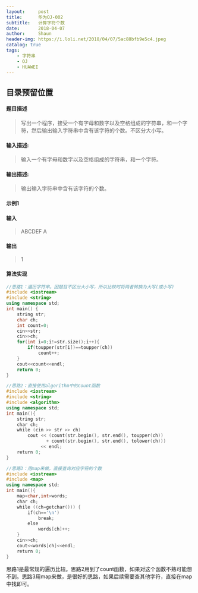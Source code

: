 ```yaml
---
layout:     post
title:      华为OJ-002
subtitle:   计算字符个数
date:       2018-04-07
author:     Shaun
header-img: https://i.loli.net/2018/04/07/5ac88bfb9e5c4.jpeg
catalog: true
tags:
    - 字符串
    - OJ
    - HUAWEI
---
```


## 目录预留位置

#### 题目描述

> 写出一个程序，接受一个有字母和数字以及空格组成的字符串，和一个字符，然后输出输入字符串中含有该字符的个数。不区分大小写。

#### 输入描述:

> 输入一个有字母和数字以及空格组成的字符串，和一个字符。

#### 输出描述:

> 输出输入字符串中含有该字符的个数。

#### 示例1

#### 输入

> ABCDEF A

#### 输出

> 1



#### 算法实现

```C++
//思路1：遍历字符串。因题目不区分大小写，所以比较时将两者转换为大写(或小写)
#include <iostream>
#include <string>
using namespace std;
int main() {
    string str;
    char ch;
    int count=0;
    cin>>str;
    cin>>ch;
    for(int i=0;i!=str.size();i++){
        if(toupper(str[i])==toupper(ch))
            count++;
    }
    cout<<count<<endl;
    return 0;
}
```

```C++
//思路2：直接使用algorithm中的count函数
#include <iostream>
#include <string>
#include <algorithm>
using namespace std;
int main(){
    string str;
    char ch;
    while (cin >> str >> ch)
        cout << (count(str.begin(), str.end(), toupper(ch))
               + count(str.begin(), str.end(), tolower(ch)))
             << endl;
    return 0;
}
```

```C++
//思路3：用map来做，直接查询对应字符的个数
#include <iostream>
#include <map>
using namespace std;
int main(){
    map<char,int>words;
    char ch;
    while ((ch=getchar())) {
        if(ch=='\n')
            break;
        else
            words[ch]++;
    }
    cin>>ch;
    cout<<words[ch]<<endl;
    return 0;
}
```

思路1是最常规的遍历比较。思路2用到了count函数，如果对这个函数不熟可能想不到。思路3用map来做，是很好的思路，如果后续需要查其他字符，直接在map中找即可。






